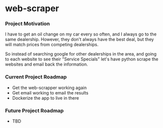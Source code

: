 # web-scraper

### Project Motivation

I have to get an oil change on my car every so often, and I always go to the same dealership. However, they don't always have the best deal, but they will match prices from competing dealerships.

So instead of searching google for other dealerships in the area, and going to each website to see their "Service Specials" let's have python scrape the websites and email back the information.

### Current Project Roadmap

* Get the web-scrapper working again
* Get email working to email the results
* Dockerize the app to live in there

### Future Project Roadmap
* TBD